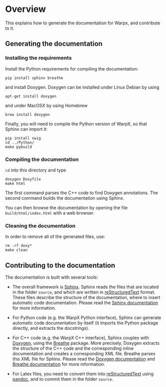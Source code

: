 # Overview

This explains how to generate the documentation for Warpx, and contribute to it.

## Generating the documentation

### Installing the requirements

Install the Python requirements for compiling the documentation:
```
pip install sphinx breathe
```
and install Doxygen. Doxygen can be installed under Linux Debian by using
```
apt-get install doxygen
```
and under MacOSX by using Homebrew
```
brew install doxygen
```
Finally, you will need to compile the Python version of WarpX, so that Sphinx can import it:
```
pip install swig
cd ../Python/
make pybuild
```

### Compiling the documentation

`cd` into this directory and type
```
doxygen Doxyfile
make html
```

The first command parses the C++ code to find Doxygen annotations. The second command builds the documentation using Sphinx.

You can then browse the documentation by opening the file `build/html/index.html` with a web browser.

### Cleaning the documentation

In order to remove all of the generated files, use:
```
rm -rf doxy*
make clean
```

## Contributing to the documentation

The documentation is built with several tools:

- The overall framework is [Sphinx](http://www.sphinx-doc.org/en/stable/intro.html). Sphinx reads the files that are located in the folder `source`, and which are written in [reStructuredText](http://docutils.sourceforge.net/rst.html) format. These files describe the structure of the documentation, where to insert automatic code documentation. Please read the [Sphinx documentation](http://www.sphinx-doc.org/en/stable/intro.html) for more information.

- For Python code (e.g. the WarpX Python interface), Sphinx can generate automatic code documentation by itself (it imports the Python package directly, and extracts the docstrings).

- For C++ code (e.g. the WarpX C++ interface), Sphinx couples with [Doxygen](http://www.stack.nl/~dimitri/doxygen/), using the [Breathe](https://breathe.readthedocs.io/en/latest/) package. More precisely, Doxygen extracts the structure of the C++ code and the corresponding inline documentation and creates a corresponding XML file. Breathe parses this XML file for Sphinx. Please read the [Doxygen documentation](http://www.stack.nl/~dimitri/doxygen/manual/index.html) and [Breathe documentation](https://breathe.readthedocs.io/en/latest/) for more information.

- For Latex files, you need to convert them into [reStructuredText](http://docutils.sourceforge.net/rst.html) using [pandoc](http://pandoc.org/), and to commit them in the folder `source`.
